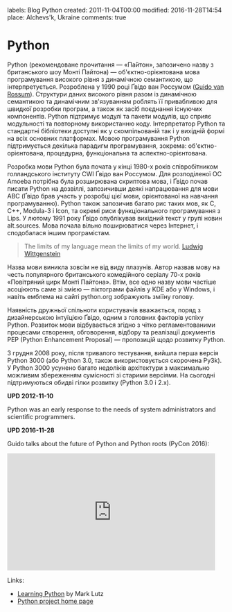 labels: Blog
        Python
created: 2011-11-04T00:00
modified: 2016-11-28T14:54
place: Alchevs'k, Ukraine
comments: true

# Python

Python (рекомендоване прочитання — «Па́йтон», запозичено назву з британського шоу Монті Пайтона) — об'єктно-орієнтована мова програмування високого рівня з динамічною семантикою, що інтерпретується. Розроблена у 1990 році Ґвідо ван Россумом ([Guido van Rossum](http://en.wikipedia.org/wiki/Guido_van_Rossum)). Структури даних високого рівня разом із динамічною семантикою та динамічним зв'язуванням роблять її привабливою для швидкої розробки програм, а також як засіб поєднання існуючих компонентів. Python підтримує модулі та пакети модулів, що сприяє модульності та повторному використанню коду. Інтерпретатор Python та стандартні бібліотеки доступні як у скомпільованій так і у вихідній формі на всіх основних платформах. Мовою програмування Python підтримується декілька парадигм програмування, зокрема: об'єктно-орієнтована, процедурна, функціональна та аспектно-орієнтована.

Розробка мови Python була почата у кінці 1980-х років співробітником голландського інституту CWI Ґвідо ван Россумом. Для розподіленої ОС Amoeba потрібна була розширювана скриптова мова, і Ґвідо почав писати Python на дозвіллі, запозичивши деякі напрацювання для мови ABC (Ґвідо брав участь у розробці цієї мови, орієнтованої на навчання програмуванню). Python також запозичив багато рис таких мов, як C, C++, Modula-3 і Icon, та окремі риси функціонального програмування з Lips. У лютому 1991 року Ґвідо опублікував вихідний текст у групі новин alt.sources. Мова почала вільно поширюватися через Інтернет, і сподобалася іншим програмістам.

> The limits of my language mean the limits of my world.
> [Ludwig Wittgenstein](http://en.wikiquote.org/wiki/Ludwig_Wittgenstein)

Назва мови виникла зовсім не від виду плазунів. Автор назвав мову на честь популярного британського комедійного серіалу 70-х років «Повітряний цирк Монті Пайтона». Втім, все одно назву мови частіше асоціюють саме зі змією — піктограми файлів у KDE або у Windows, і навіть емблема на сайті python.org зображують зміїну голову.

Наявність дружньої спільноти користувачів вважається, поряд з дизайнерською інтуїцією Ґвідо, одним з головних факторів успіху Python. Розвиток мови відбувається згідно з чітко регламентованими процесами створення, обговорення, відбору та реалізації документів PEP (Python Enhancement Proposal) — пропозицій щодо розвитку Python.

3 грудня 2008 року, після тривалого тестування, вийшла перша версія Python 3000 (або Python 3.0, також використовується скорочена Py3k). У Python 3000 усунено багато недоліків архітектури з максимально можливим збереженням сумісності зі старими версіями. На сьогодні підтримуються обидві гілки розвитку (Python 3.0 і 2.x).

**UPD 2012-11-10**

Python was an early response to the needs of system administrators and scientific programmers.

**UPD 2016-11-28**

Guido talks about the future of Python and Python roots (PyCon 2016):

<iframe width="480" height="270" src="https://www.youtube.com/embed/YgtL4S7Hrwo" frameborder="0" allowfullscreen></iframe>

Links:

- [Learning Python](http://www.amazon.com/Learning-Python-Mark-Lutz-ebook/dp/B00DDZPC9S) by Mark Lutz
- [Python project home page](http://www.python.org/)

